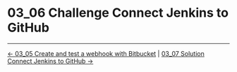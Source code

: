 # 03_06 Challenge Connect Jenkins to GitHub

<!-- FooterStart -->
---
[← 03_05 Create and test a webhook with Bitbucket](../03_05_create_a_webhook_with_bitbucket/README.md) | [03_07 Solution Connect Jenkins to GitHub →](../03_07_solution_connect_jenkins_to_github/README.md)
<!-- FooterEnd -->
